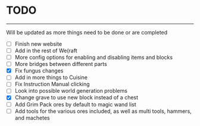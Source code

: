 # TODO
---

Will be updated as more things need to be done or are completed

- [ ] Finish new website
- [ ] Add in the rest of We(raft
- [ ] More config options for enabling and disabling items and blocks
- [ ] More bridges between different parts
- [X] Fix fungus changes
- [ ] Add in more things to Cuisine
- [ ] Fix Instruction Manual clicking
- [ ] Look into possible world generation problems
- [X] Change grave to use new block instead of a chest
- [ ] Add Grim Pack ores by default to magic wand list
- [ ] Add tools for the various ores included, as well as multi tools, hammers, and machetes
